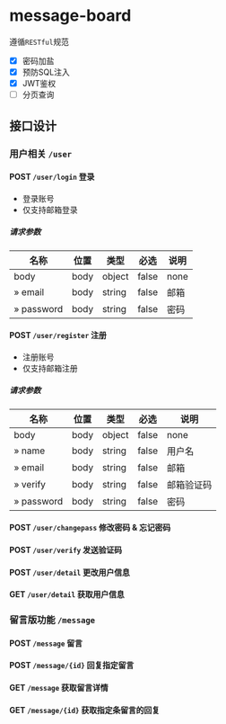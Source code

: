 # message-board

遵循`RESTful`规范

- [x] 密码加盐
- [x] 预防SQL注入
- [x] JWT鉴权
- [ ] 分页查询

## 接口设计

### 用户相关 `/user`

#### POST `/user/login` 登录

+ 登录账号
+ 仅支持邮箱登录

##### 请求参数

| 名称            | 位置     | 类型     | 必选    | 说明 |
|---------------|--------|--------|-------|--|
| body          | body   | object | false | none |
| » email       | body   | string | false | 邮箱 |
| » password    | body   | string | false | 密码 |

#### POST `/user/register` 注册

+ 注册账号
+ 仅支持邮箱注册

##### 请求参数

| 名称            | 位置     | 类型     | 必选    | 说明 |
|---------------|--------|--------|-------|--|
| body          | body   | object | false | none |
| » name        | body   | string | false | 用户名 |
| » email       | body   | string | false | 邮箱 |
| » verify      | body   | string | false | 邮箱验证码 |
| » password    | body   | string | false | 密码 |

#### POST `/user/changepass` 修改密码 & 忘记密码

#### POST `/user/verify` 发送验证码

#### POST `/user/detail` 更改用户信息

#### GET `/user/detail` 获取用户信息

### 留言版功能 `/message`

#### POST `/message` 留言

#### POST `/message/{id}` 回复指定留言

#### GET `/message` 获取留言详情

#### GET `/message/{id}` 获取指定条留言的回复